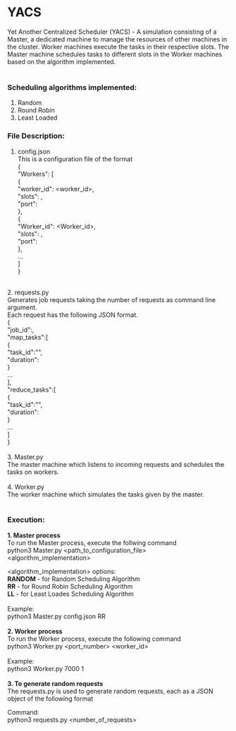 # YACS
Yet Another Centralized Scheduler (YACS) - 
A simulation consisting of a Master, a dedicated machine to manage the resources of other machines in the cluster. Worker machines execute the tasks in their respective slots. The Master machine schedules tasks to different slots in the Worker machines based on the algorithm implemented.
<br>
<br>
### **Scheduling algorithms implemented:** <br>
1. Random <br>
2. Round Robin <br>
3. Least Loaded <br>

### **File Description:** <br> 
1. config.json <br>
     This is a configuration file of the format <br>
     { <br>
     "Workers": [<br>
     {<br>
          "worker_id": <worker_id>,<br>
          "slots": <number of slots>,<br>
          "port": <port number><br>
     },<br>
     {<br>
      "Worker_id": <Worker_id>,<br>
      "slots": <number of slots>,<br>
      "port": <port number><br>
     },<br>
      …<br>
     ]<br>
     }<br>
<br>
2. requests.py  <br>
     Generates job requests taking the number of requests as command line argument. <br>
     Each request has the following JSON format.<br>
     {<br>
          "job_id":<job_id>,<br>
           "map_tasks":[<br>
          {<br>
               "task_id":"<task_id>",<br>
               "duration":<in seconds><br>
          }<br>
          ...<br>
          ],<br>
           "reduce_tasks":[<br>
          { <br>
                "task_id":"<task_id>",<br>
               "duration":<in seconds><br>
           }<br>
          ...<br>
          ]<br>
      }<br>
  <br>
3. Master.py <br>
     The master machine which listens to incoming requests and schedules the tasks on workers.<br>
<br>
4. Worker.py <br>
     The worker machine which simulates the tasks given by the master.<br>
<br>


### Execution: <br>
**1. Master process** <br>
     To run the Master process, execute the follwing command<br>
     python3 Master.py <path_to_configuration_file> <algorithm_implementation> <br>

  <algorithm_implementation> options: <br>
  **RANDOM** - for Random Scheduling Algorithm <br>
  **RR** - for Round Robin Scheduling Algorithm <br>
  **LL** - for Least Loades Scheduling Algorithm <br>
  <br>
  Example: <br>
  python3 Master.py config.json RR <br>
  <br>
**2. Worker process** <br>
  To run the Worker process, execute the following command <br>
  python3 Worker.py <port_number> <worker_id> <br>
  <br>
  Example: <br>
  python3 Worker.py 7000 1 <br>
  <br>
**3. To generate random requests <br>**
  The requests.py is used to generate random requests, each as a JSON object of the following format <br>
  
  Command:<br>
  python3 requests.py <number_of_requests><br>
  


